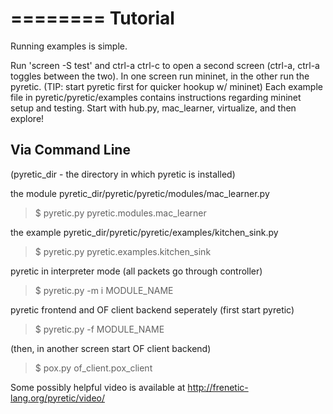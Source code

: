 ========
Tutorial
========

Running examples is simple.  

Run 'screen -S test' and ctrl-a ctrl-c to open a second screen (ctrl-a, ctrl-a toggles between the two).
In one screen run mininet, in the other run the pyretic. (TIP: start pyretic first for quicker hookup w/ mininet)
Each example file in pyretic/pyretic/examples contains instructions regarding mininet setup and testing.
Start with hub.py, mac_learner, virtualize, and then explore!

Via Command Line
----------------------------------------------------------
(pyretic_dir - the directory in which pyretic is installed)

the module pyretic_dir/pyretic/pyretic/modules/mac_learner.py   
> $ pyretic.py pyretic.modules.mac_learner

the example pyretic_dir/pyretic/pyretic/examples/kitchen_sink.py   
> $ pyretic.py pyretic.examples.kitchen_sink

pyretic in interpreter mode (all packets go through controller)   
> $ pyretic.py -m i MODULE_NAME

pyretic frontend and OF client backend seperately
(first start pyretic)   
> $ pyretic.py -f MODULE_NAME

(then, in another screen start OF client backend)   
> $ pox.py of_client.pox_client

Some possibly helpful video is available at http://frenetic-lang.org/pyretic/video/